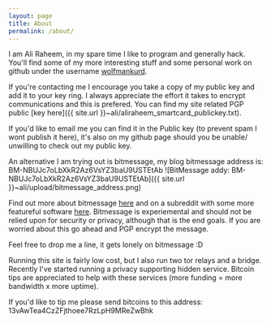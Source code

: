 ```yaml
---
layout: page
title: About
permalink: /about/
---
```


I am Ali Raheem, in my spare time I like to program and generally hack. You'll find some of my more interesting stuff and some personal work on github under the username [wolfmankurd](https://github.com/wolfmankurd/).

If you're contacting me I encourage you take a copy of my public key and add it to your key ring. I always appreciate the effort it takes to encrypt communications and this is prefered. You can find my site related PGP public [key here]({{ site.url }}~ali/aliraheem_smartcard_publickey.txt).

If you'd like to email me you can find it in the Public key (to prevent spam I wont publish it here), it's also on my github page should you be unable/ unwilling to check out my public key.


An alternative I am trying out is bitmessage, my blog bitmessage address is:
BM-NBUJc7oLbXkR2Az6VsYZ3baU9USTEtAb
![BitMessage addy: BM-NBUJc7oLbXkR2Az6VsYZ3baU9USTEtAb]({{ site.url }}~ali/upload/bitmessage_address.png)

Find out more about bitmessage [here](https://bitmessage.org/wiki/Main_Page) and on a subreddit with some more featureful software [here](https://www.reddit.com/r/bitmessage). Bitmessage is experiemental and should not be relied upon for security or privacy, although that is the end goals. If you are worried about this go ahead and PGP encrypt the message.

Feel free to drop me a line, it gets lonely on bitmessage :D

Running this site is fairly low cost, but I also run two tor relays and a bridge. Recently I've started running a privacy supporting hidden service. Bitcoin tips are appreciated to help with these services (more funding = more bandwidth x more uptime).

If you'd like to tip me please send bitcoins to this address: 13vAwTea4CzZFjthoee7RzLpH9MReZwBhk


